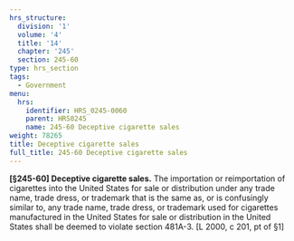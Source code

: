 ```yaml
---
hrs_structure:
  division: '1'
  volume: '4'
  title: '14'
  chapter: '245'
  section: 245-60
type: hrs_section
tags:
  - Government
menu:
  hrs:
    identifier: HRS_0245-0060
    parent: HRS0245
    name: 245-60 Deceptive cigarette sales
weight: 78265
title: Deceptive cigarette sales
full_title: 245-60 Deceptive cigarette sales
---
```

**[§245-60] Deceptive cigarette sales.** The importation or reimportation of cigarettes into the United States for sale or distribution under any trade name, trade dress, or trademark that is the same as, or is confusingly similar to, any trade name, trade dress, or trademark used for cigarettes manufactured in the United States for sale or distribution in the United States shall be deemed to violate section 481A-3\. [L 2000, c 201, pt of §1]